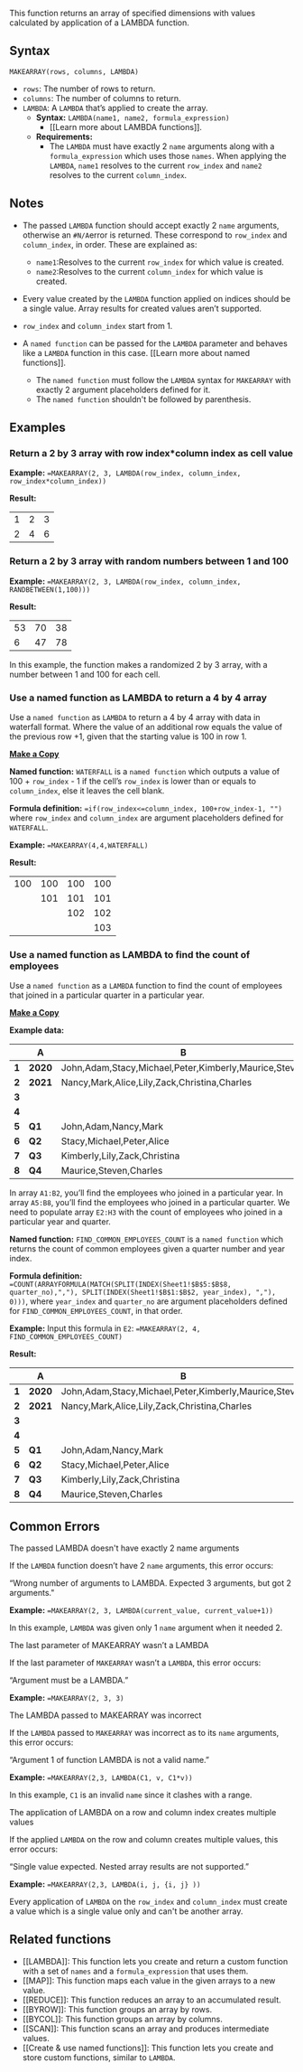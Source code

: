 This function returns an array of specified dimensions with values calculated by application of a LAMBDA function.
## Syntax

```gse
MAKEARRAY(rows, columns, LAMBDA)
```

* `rows`: The number of rows to return.
* `columns`: The number of columns to return.
* `LAMBDA`: A `LAMBDA` that’s applied to create the array.
  + **Syntax:** `LAMBDA(name1, name2, formula_expression)`
    - [[Learn more about LAMBDA functions]].
  + **Requirements:**
    - The `LAMBDA` must have exactly 2 `name` arguments along with a `formula_expression` which uses those `names`. When applying the `LAMBDA`, `name1` resolves to the current `row_index` and `name2` resolves to the current `column_index`.

Notes
-----

* The passed `LAMBDA` function should accept exactly 2 `name` arguments, otherwise an `#N/A`error is returned. These correspond to `row_index` and `column_index`, in order. These are explained as:

  + `name1`:Resolves to the current `row_index` for which value is created.
  + `name2`:Resolves to the current `column_index` for which value is created.
* Every value created by the `LAMBDA` function applied on indices should be a single value. Array results for created values aren’t supported.
* `row_index` and `column_index` start from 1.
* A `named function` can be passed for the `LAMBDA` parameter and behaves like a `LAMBDA` function in this case. [[Learn more about named functions]].
  + The `named function` must follow the `LAMBDA` syntax for `MAKEARRAY` with exactly 2 argument placeholders defined for it.
  + The `named function` shouldn't be followed by parenthesis.

Examples
--------

### Return a 2 by 3 array with row index\*column index as cell value

**Example:** `=MAKEARRAY(2, 3, LAMBDA(row_index, column_index, row_index*column_index))`

**Result:**

|  |  |  |
| --- | --- | --- |
| 1 | 2 | 3 |
| 2 | 4 | 6 |

### Return a 2 by 3 array with random numbers between 1 and 100

**Example:** `=MAKEARRAY(2, 3, LAMBDA(row_index, column_index, RANDBETWEEN(1,100)))`

**Result:**

|  |  |  |
| --- | --- | --- |
| 53 | 70 | 38 |
| 6 | 47 | 78 |

In this example, the function makes a randomized 2 by 3 array, with a number between 1 and 100 for each cell.

### Use a named function as LAMBDA to return a 4 by 4 array

Use a `named function` as `LAMBDA` to return a 4 by 4 array with data in waterfall format. Where the value of an additional row equals the value of the previous row +1, given that the starting value is 100 in row 1.

**[Make a Copy](https://docs.google.com/spreadsheets/d/1sUIdCjKPbwURbbxtiSoot7qd93MDPO69Eq3kSE_VByk/copy#gid=0)**

**Named function:** `WATERFALL` is a `named function` which outputs a value of 100 + `row_index` - 1 if the cell’s `row_index` is lower than or equals to `column_index`, else it leaves the cell blank.

**Formula definition:** `=if(row_index<=column_index, 100+row_index-1, "")` where `row_index` and `column_index` are argument placeholders defined for `WATERFALL`.

**Example:** `=MAKEARRAY(4,4,WATERFALL)`

**Result:**

|  |  |  |  |
| --- | --- | --- | --- |
| 100 | 100 | 100 | 100 |
|  | 101 | 101 | 101 |
|  |  | 102 | 102 |
|  |  |  | 103 |

### Use a named function as LAMBDA to find the count of employees

Use a `named function` as a `LAMBDA` function to find the count of employees that joined in a particular quarter in a particular year.

**[Make a Copy](https://docs.google.com/spreadsheets/d/1n20dl7rrSvzew6WquCr2VGXcOz1tsqVQW12rssbNj2g/copy#gid=1016033164)**

**Example data:**

|  | **A** | **B** | **C** | **D** | **E** | **F** | **G** | **H** |
| --- | --- | --- | --- | --- | --- | --- | --- | --- |
| **1** | **2020** | John,Adam,Stacy,Michael,Peter,Kimberly,Maurice,Steven |  |  | **Q1** | **Q2** | **Q3** | **Q4** |
| **2** | **2021** | Nancy,Mark,Alice,Lily,Zack,Christina,Charles |  | **2020** |  |  |  |  |
| **3** |  |  |  | **2021** |  |  |  |  |
| **4** |  |  |  |  |  |  |  |  |
| **5** | **Q1** | John,Adam,Nancy,Mark |  |  |  |  |  |  |
| **6** | **Q2** | Stacy,Michael,Peter,Alice |  |  |  |  |  |  |
| **7** | **Q3** | Kimberly,Lily,Zack,Christina |  |  |  |  |  |  |
| **8** | **Q4** | Maurice,Steven,Charles |  |  |  |  |  |  |

In array `A1:B2`, you’ll find the employees who joined in a particular year. In array `A5:B8`, you’ll find the employees who joined in a particular quarter. We need to populate array `E2:H3` with the count of employees who joined in a particular year and quarter.

**Named function:** `FIND_COMMON_EMPLOYEES_COUNT` is a `named function` which returns the count of common employees given a quarter number and year index.

**Formula definition:** `=COUNT(ARRAYFORMULA(MATCH(SPLIT(INDEX(Sheet1!$B$5:$B$8, quarter_no),","), SPLIT(INDEX(Sheet1!$B$1:$B$2, year_index), ","), 0)))`, where `year_index` and `quarter_no` are argument placeholders defined for `FIND_COMMON_EMPLOYEES_COUNT`, in that order.

**Example:** Input this formula in `E2`: `=MAKEARRAY(2, 4, FIND_COMMON_EMPLOYEES_COUNT)`

**Result:**

|  | **A** | **B** | **C** | **D** | **E** | **F** | **G** | **H** |
| --- | --- | --- | --- | --- | --- | --- | --- | --- |
| **1** | **2020** | John,Adam,Stacy,Michael,Peter,Kimberly,Maurice,Steven |  |  | **Q1** | **Q2** | **Q3** | **Q4** |
| **2** | **2021** | Nancy,Mark,Alice,Lily,Zack,Christina,Charles |  | **2020** | 2 | 3 | 1 | 2 |
| **3** |  |  |  | **2021** | 2 | 1 | 3 | 1 |
| **4** |  |  |  |  |  |  |  |  |
| **5** | **Q1** | John,Adam,Nancy,Mark |  |  |  |  |  |  |
| **6** | **Q2** | Stacy,Michael,Peter,Alice |  |  |  |  |  |  |
| **7** | **Q3** | Kimberly,Lily,Zack,Christina |  |  |  |  |  |  |
| **8** | **Q4** | Maurice,Steven,Charles |  |  |  |  |  |  |

Common Errors
-------------

The passed LAMBDA doesn't have exactly 2 name arguments

If the `LAMBDA` function doesn’t have 2 `name` arguments, this error occurs:

“Wrong number of arguments to LAMBDA. Expected 3 arguments, but got 2 arguments."

**Example:** `=MAKEARRAY(2, 3, LAMBDA(current_value, current_value+1))`

In this example, `LAMBDA` was given only 1 `name` argument when it needed 2.

The last parameter of MAKEARRAY wasn’t a LAMBDA

If the last parameter of `MAKEARRAY` wasn’t a `LAMBDA`, this error occurs:

“Argument must be a LAMBDA.”

**Example:** `=MAKEARRAY(2, 3, 3)`

The LAMBDA passed to MAKEARRAY was incorrect

If the `LAMBDA` passed to `MAKEARRAY` was incorrect as to its `name` arguments, this error occurs:

“Argument 1 of function LAMBDA is not a valid name.”

**Example:** `=MAKEARRAY(2,3, LAMBDA(C1, v, C1*v))`

In this example, `C1` is an invalid `name` since it clashes with a range.

The application of LAMBDA on a row and column index creates multiple values

If the applied `LAMBDA` on the row and column creates multiple values, this error occurs:

“Single value expected. Nested array results are not supported.”

**Example:** `=MAKEARRAY(2,3, LAMBDA(i, j, {i, j} ))`

Every application of `LAMBDA` on the `row_index` and `column_index` must create a value which is a single value only and can't be another array.

Related functions
-----------------

* [[LAMBDA]]: This function lets you create and return a custom function with a set of `names` and a `formula_expression` that uses them.
* [[MAP]]: This function maps each value in the given arrays to a new value.
* [[REDUCE]]: This function reduces an array to an accumulated result.
* [[BYROW]]: This function groups an array by rows.
* [[BYCOL]]: This function groups an array by columns.
* [[SCAN]]: This function scans an array and produces intermediate values.
* [[Create & use named functions]]: This function lets you create and store custom functions, similar to `LAMBDA`.